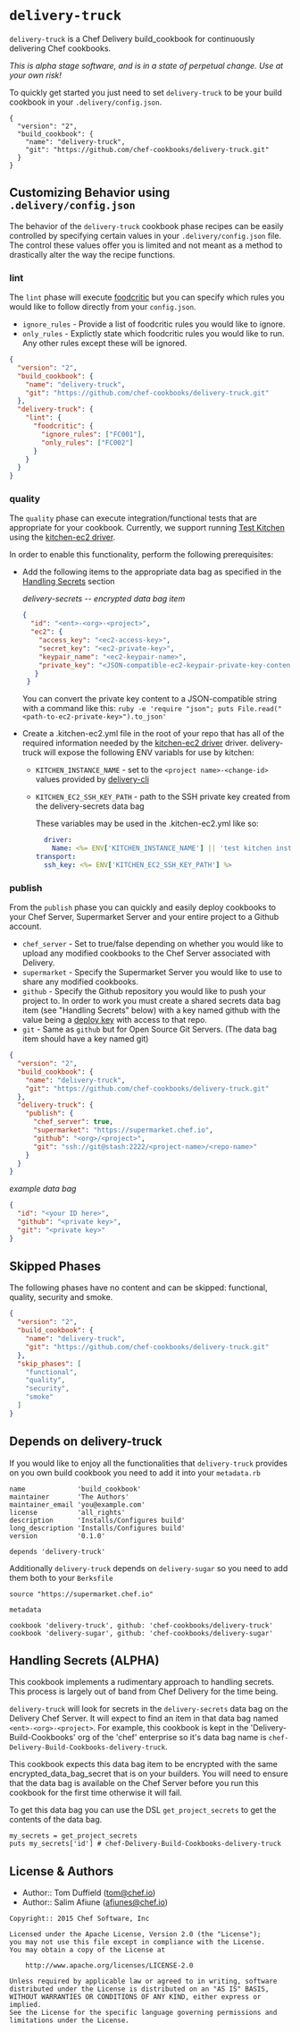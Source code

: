 # `delivery-truck`
`delivery-truck` is a Chef Delivery build_cookbook for continuously delivering
Chef cookbooks.

_This is alpha stage software, and is in a state of perpetual change. Use at your own risk!_

To quickly get started you just need to set `delivery-truck` to
be your build cookbook in your `.delivery/config.json`.

```
{
  "version": "2",
  "build_cookbook": {
    "name": "delivery-truck",
    "git": "https://github.com/chef-cookbooks/delivery-truck.git"
  }
}
```

## Customizing Behavior using `.delivery/config.json`
The behavior of the `delivery-truck` cookbook phase recipes can be easily
controlled by specifying certain values in your `.delivery/config.json` file.
The control these values offer you is limited and not meant as a method to
drastically alter the way the recipe functions.

### lint
The `lint` phase will execute [foodcritic](http://foodcritic.io) but you can specify
which rules you would like to follow directly from your `config.json`.

* `ignore_rules` - Provide a list of foodcritic rules you would like to ignore.
* `only_rules` - Explictly state which foodcritic rules you would like to run.
Any other rules except these will be ignored.

```json
{
  "version": "2",
  "build_cookbook": {
    "name": "delivery-truck",
    "git": "https://github.com/chef-cookbooks/delivery-truck.git"
  },
  "delivery-truck": {
    "lint": {
      "foodcritic": {
        "ignore_rules": ["FC001"],
        "only_rules": ["FC002"]
      }
    }
  }
}
```

### quality
The `quality` phase can execute integration/functional tests that are appropriate for your cookbook. Currently, we support running [Test Kitchen](http://kitchen.ci) using the [kitchen-ec2 driver](https://github.com/test-kitchen/kitchen-ec2).

In order to enable this functionality, perform the following prerequisites:

* Add the following items to the appropriate data bag as specified in the [Handling Secrets](#handling-secrets-alpha) section 

    *delivery-secrets <ent>-<org>-<project> encrypted data bag item*
    ```json
    {
      "id": "<ent>-<org>-<project>",
      "ec2": {
        "access_key": "<ec2-access-key>",
        "secret_key": "<ec2-private-key>",
        "keypair_name": "<ec2-keypair-name>",
        "private_key": "<JSON-compatible-ec2-keypair-private-key-content>"
       }
     }
    ```
    You can convert the private key content to a JSON-compatible string with a command like this: `ruby -e 'require "json"; puts File.read("<path-to-ec2-private-key>").to_json'`


* Create a .kitchen-ec2.yml file in the root of your repo that has all of the required information needed by the [kitchen-ec2 driver](https://github.com/test-kitchen/kitchen-ec2) driver. delivery-truck will expose the following ENV variabls for use by kitchen:
  * `KITCHEN_INSTANCE_NAME` - set to the `<project name>-<change-id>` values provided by [delivery-cli](https://github.com/chef/delivery-cli#change-details)
  * `KITCHEN_EC2_SSH_KEY_PATH` - path to the SSH private key created from the delivery-secrets data bag

    These variables may be used in the .kitchen-ec2.yml like so:

    ```yaml
      driver:
        Name: <%= ENV['KITCHEN_INSTANCE_NAME'] || 'test kitchen instance' %>
    transport:
      ssh_key: <%= ENV['KITCHEN_EC2_SSH_KEY_PATH'] %>
    ```

### publish
From the `publish` phase you can quickly and easily deploy cookbooks to
your Chef Server, Supermarket Server and your entire project to a Github account.

* `chef_server` - Set to true/false depending on whether you would like to
upload any modified cookbooks to the Chef Server associated with Delivery.
* `supermarket` - Specify the Supermarket Server you would like to use to
share any modified cookbooks.
* `github` - Specify the Github repository you would like to push your project
to. In order to work you must create a shared secrets data bag item (see "Handling
Secrets" below) with a key named github with the value being a
[deploy key](https://developer.github.com/guides/managing-deploy-keys/) with
access to that repo.
* `git` - Same as `github` but for Open Source Git Servers. (The data bag item
should have a key named git)

```json
{
  "version": "2",
  "build_cookbook": {
    "name": "delivery-truck",
    "git": "https://github.com/chef-cookbooks/delivery-truck.git"
  },
  "delivery-truck": {
    "publish": {
      "chef_server": true,
      "supermarket": "https://supermarket.chef.io",
      "github": "<org>/<project>",
      "git": "ssh://git@stash:2222/<project-name>/<repo-name>"
    }
  }
}
```

*example data bag*
```json
{
  "id": "<your ID here>",
  "github": "<private key>",
  "git": "<private key>"
}
```

## Skipped Phases
The following phases have no content and can be skipped: functional,
quality, security and smoke.

```json
{
  "version": "2",
  "build_cookbook": {
    "name": "delivery-truck",
    "git": "https://github.com/chef-cookbooks/delivery-truck.git"
  },
  "skip_phases": [
    "functional",
    "quality",
    "security",
    "smoke"
  ]
}
```

## Depends on delivery-truck
If you would like to enjoy all the functionalities that `delivery-truck` provides
on you own build cookbook you need to add it into your `metadata.rb`

```
name             'build_cookbook'
maintainer       'The Authors'
maintainer_email 'you@example.com'
license          'all_rights'
description      'Installs/Configures build'
long_description 'Installs/Configures build'
version          '0.1.0'

depends 'delivery-truck'

```

Additionally `delivery-truck` depends on `delivery-sugar` so you need to add
them both to your `Berksfile`

```
source "https://supermarket.chef.io"

metadata

cookbook 'delivery-truck', github: 'chef-cookbooks/delivery-truck'
cookbook 'delivery-sugar', github: 'chef-cookbooks/delivery-sugar'

```

## Handling Secrets (ALPHA)
This cookbook implements a rudimentary approach to handling secrets. This process
is largely out of band from Chef Delivery for the time being.

`delivery-truck` will look for secrets in the `delivery-secrets` data bag on the
Delivery Chef Server. It will expect to find an item in that data bag named
`<ent>-<org>-<project>`. For example, this cookbook is kept in the
'Delivery-Build-Cookbooks' org of the 'chef' enterprise so it's data bag name is
`chef-Delivery-Build-Cookbooks-delivery-truck`.

This cookbook expects this data bag item to be encrypted with the same
encrypted_data_bag_secret that is on your builders. You will need to ensure that
the data bag is available on the Chef Server before you run this cookbook for
the first time otherwise it will fail.

To get this data bag you can use the DSL `get_project_secrets` to get the
contents of the data bag.

```
my_secrets = get_project_secrets
puts my_secrets['id'] # chef-Delivery-Build-Cookbooks-delivery-truck
```

## License & Authors
- Author:: Tom Duffield (<tom@chef.io>)
- Author:: Salim Afiune (<afiunes@chef.io>)

```text
Copyright:: 2015 Chef Software, Inc

Licensed under the Apache License, Version 2.0 (the "License");
you may not use this file except in compliance with the License.
You may obtain a copy of the License at

    http://www.apache.org/licenses/LICENSE-2.0

Unless required by applicable law or agreed to in writing, software
distributed under the License is distributed on an "AS IS" BASIS,
WITHOUT WARRANTIES OR CONDITIONS OF ANY KIND, either express or implied.
See the License for the specific language governing permissions and
limitations under the License.
```
